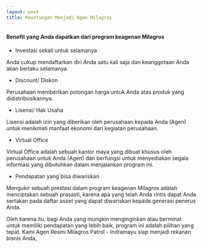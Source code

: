 ```yaml
---
layout: post
title: Keuntungan Menjadi Agen Milagros
---
```


#### Benefit yang Anda dapatkan dari program keagenan Milagros

- Investasi sekali untuk selamanya

Anda cukup mendaftarkan diri Anda satu kali saja dan keanggotaan Anda akan berlaku selamanya.

- Discount/ Diskon

Perusahaan memberikan potongan harga untuk Anda atas produk yang didistribusikannya.

- Lisensi/ Hak Usaha

Lisensi adalah izin yang diberikan oleh perusahaan kepada Anda (Agen) untuk menikmati manfaat ekonomi dari kegiatan perusahaan.

- Virtual Office

Virtual Office adalah sebuah kantor maya yang dibuat khusus oleh perusahaan untuk Anda (Agen) dan berfungsi untuk menyediakan segala informasi yang dibutuhkan dalam menjalankan program ini.

- Pendapatan yang bisa diwariskan

Mengukir sebuah prestasi dalam program keagenan Milagros adalah menciptakan sebuah prasasti, karena apa yang telah Anda rintis dapat Anda sertakan pada daftar asset yang dapat diwariskan kepada generasi penerus Anda.

Oleh karena itu, bagi Anda yang mungkin menginginkan atau berminat untuk memiliki pendapatan yang lebih baik, program ini adalah pilihan yang tepat.
Kami Agen Resmi Milagros Patrol - Indramayu siap menjadi rekanan bisnis Anda, 
